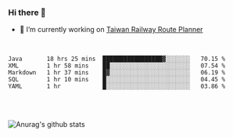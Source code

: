 ### Hi there 👋

- 🔭 I’m currently working on [Taiwan Railway Route Planner](https://github.com/Taiwan-Railway-Route-Planner)

<br/>

<!--START_SECTION:waka-->
```text
Java       18 hrs 25 mins  █████████████████▓░░░░░░░   70.15 % 
XML        1 hr 58 mins    ██░░░░░░░░░░░░░░░░░░░░░░░   07.54 % 
Markdown   1 hr 37 mins    █▓░░░░░░░░░░░░░░░░░░░░░░░   06.19 % 
SQL        1 hr 10 mins    █░░░░░░░░░░░░░░░░░░░░░░░░   04.45 % 
YAML       1 hr            █░░░░░░░░░░░░░░░░░░░░░░░░   03.86 % 
```
<!--END_SECTION:waka-->

<br/>
<br/>

![Anurag's github stats](https://github-readme-stats.vercel.app/api?username=DepickereSven&show_icons=true&theme=tokyonight)



<!--
**DepickereSven/DepickereSven** is a ✨ _special_ ✨ repository because its `README.md` (this file) appears on your GitHub profile.

Here are some ideas to get you started:

- 🔭 I’m currently working on ...
- 🌱 I’m currently learning ...
- 👯 I’m looking to collaborate on ...
- 🤔 I’m looking for help with ...
- 💬 Ask me about ...
- 📫 How to reach me: ...
- 😄 Pronouns: ...
- ⚡ Fun fact: ...
-->
